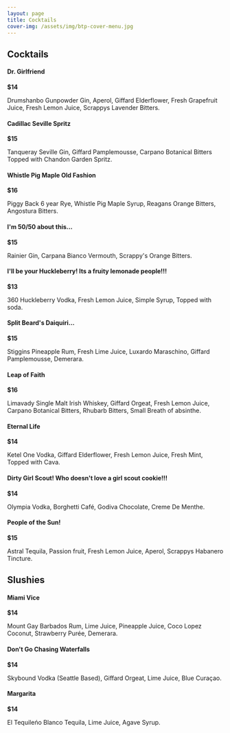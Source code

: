 ```yaml
---
layout: page
title: Cocktails
cover-img: /assets/img/btp-cover-menu.jpg
---
```


## Cocktails

<h4 class="d-inline-block">Dr. Girlfriend</h4><div class="float-md-right mt-md-3"><b>$14</b></div>
<p class="mt-0">Drumshanbo Gunpowder Gin, Aperol, Giffard Elderflower, Fresh Grapefruit Juice, Fresh Lemon Juice, Scrappys Lavender Bitters.</p>

<h4 class="d-inline-block">Cadillac Seville Spritz</h4><div class="float-md-right mt-md-3"><b>$15</b></div>
<p class="mt-0">Tanqueray Seville Gin, Giffard Pamplemousse, Carpano Botanical Bitters Topped with Chandon Garden Spritz.</p>

<h4 class="d-inline-block">Whistle Pig Maple Old Fashion</h4><div class="float-md-right mt-md-3"><b>$16</b></div>
<p class="mt-0">Piggy Back 6 year Rye, Whistle Pig Maple Syrup, Reagans Orange Bitters, Angostura Bitters.</p>

<h4 class="d-inline-block">I'm 50/50 about this...</h4><div class="float-md-right mt-md-3"><b>$15</b></div>
<p class="mt-0">Rainier Gin, Carpana Bianco Vermouth, Scrappy's Orange Bitters.</p>

<h4 class="d-inline-block">I'll be your Huckleberry! Its a fruity lemonade people!!!</h4><div class="float-md-right mt-md-3"><b>$13</b></div>
<p class="mt-0">360 Huckleberry Vodka, Fresh Lemon Juice, Simple Syrup, Topped with soda.</p>

<h4 class="d-inline-block">Split Beard's Daiquiri...</h4><div class="float-md-right mt-md-3"><b>$15</b></div>
<p class="mt-0">Stiggins Pineapple Rum, Fresh Lime Juice, Luxardo Maraschino, Giffard Pamplemousse, Demerara.</p>

<h4 class="d-inline-block">Leap of Faith</h4><div class="float-md-right mt-md-3"><b>$16</b></div>
<p class="mt-0">Limavady Single Malt Irish Whiskey, Giffard Orgeat, Fresh Lemon Juice, Carpano Botanical Bitters, Rhubarb Bitters, Small Breath of absinthe.</p>

<h4 class="d-inline-block">Eternal Life</h4><div class="float-md-right mt-md-3"><b>$14</b></div>
<p class="mt-0">Ketel One Vodka, Giffard Elderflower, Fresh Lemon Juice, Fresh Mint, Topped with Cava.</p>

<h4 class="d-inline-block">Dirty Girl Scout! Who doesn't love a girl scout cookie!!!</h4><div class="float-md-right mt-md-3"><b>$14</b></div>
<p class="mt-0">Olympia Vodka, Borghetti Caf&eacute;, Godiva Chocolate, Creme De Menthe.</p>

<h4 class="d-inline-block">People of the Sun!</h4><div class="float-md-right mt-md-3"><b>$15</b></div>
<p class="mt-0">Astral Tequila, Passion fruit, Fresh Lemon Juice, Aperol, Scrappys Habanero Tincture.</p>

## Slushies

<h4 class="d-inline-block">Miami Vice</h4><div class="float-md-right mt-md-3"><b>$14</b></div>
<p class="mt-0">Mount Gay Barbados Rum, Lime Juice, Pineapple Juice, Coco Lopez Coconut, Strawberry Pur&eacute;e, Demerara.</p>

<h4 class="d-inline-block">Don't Go Chasing Waterfalls</h4><div class="float-md-right mt-md-3"><b>$14</b></div>
<p class="mt-0">Skybound Vodka (Seattle Based), Giffard Orgeat, Lime Juice, Blue Cura&ccedil;ao.</p>

<h4 class="d-inline-block">Margarita</h4><div class="float-md-right mt-md-3"><b>$14</b></div>
<p class="mt-0">El Tequileńo Blanco Tequila, Lime Juice, Agave Syrup.</p>
